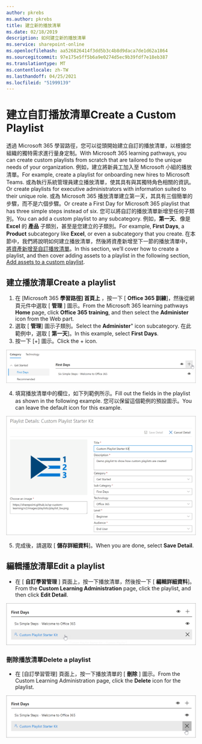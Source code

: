 ```yaml
---
author: pkrebs
ms.author: pkrebs
title: 建立新的播放清單
ms.date: 02/18/2019
description: 如何建立新的播放清單
ms.service: sharepoint-online
ms.openlocfilehash: aa526826414f3dd5b3c4b8d9daca7de1d62a1864
ms.sourcegitcommit: 97e175e5ff5b6a9e0274d5ec9b39fdf7e18eb387
ms.translationtype: MT
ms.contentlocale: zh-TW
ms.lasthandoff: 04/25/2021
ms.locfileid: "51999139"
---
```

# <a name="create-a-custom-playlist"></a><span data-ttu-id="7dba8-103">建立自訂播放清單</span><span class="sxs-lookup"><span data-stu-id="7dba8-103">Create a Custom Playlist</span></span>

<span data-ttu-id="7dba8-104">透過 Microsoft 365 學習路徑，您可以從頭開始建立自訂的播放清單，以根據您組織的獨特需求進行量身定制。</span><span class="sxs-lookup"><span data-stu-id="7dba8-104">With Microsoft 365 learning pathways, you can create custom playlists from scratch that are tailored to the unique needs of your organization.</span></span> <span data-ttu-id="7dba8-105">例如，建立將新員工加入至 Microsoft 小組的播放清單。</span><span class="sxs-lookup"><span data-stu-id="7dba8-105">For example, create a playlist for onboarding new hires to Microsoft Teams.</span></span> <span data-ttu-id="7dba8-106">或為執行系統管理員建立播放清單，使其具有與其獨特角色相關的資訊。</span><span class="sxs-lookup"><span data-stu-id="7dba8-106">Or create playlists for executive administrators with information suited to their unique role.</span></span> <span data-ttu-id="7dba8-107">或為 Microsoft 365 播放清單建立第一天，其具有三個簡單的步驟，而不是六個步驟。</span><span class="sxs-lookup"><span data-stu-id="7dba8-107">Or create a First Day for Microsoft 365 playlist that has three simple steps instead of six.</span></span> <span data-ttu-id="7dba8-108">您可以將自訂的播放清單新增至任何子類別。</span><span class="sxs-lookup"><span data-stu-id="7dba8-108">You can add a custom playlist to any subcategory.</span></span> <span data-ttu-id="7dba8-109">例如，**第一天**、像是 **Excel** 的 **產品** 子類別，甚至是您建立的子類別。</span><span class="sxs-lookup"><span data-stu-id="7dba8-109">For example, **First Days**, a **Product** subcategory like **Excel**, or even a subcategory that you create.</span></span> <span data-ttu-id="7dba8-110">在本節中，我們將說明如何建立播放清單，然後將資產新增至下一節的播放清單中， [將資產新增至自訂播放清單](custom_addassets.md)。</span><span class="sxs-lookup"><span data-stu-id="7dba8-110">In this section, we’ll cover how to create a playlist, and then cover adding assets to a playlist in the following section, [Add assets to a custom playlist](custom_addassets.md).</span></span>

## <a name="create-a-playlist"></a><span data-ttu-id="7dba8-111">建立播放清單</span><span class="sxs-lookup"><span data-stu-id="7dba8-111">Create a playlist</span></span> 

1. <span data-ttu-id="7dba8-112">在 [Microsoft 365 **學習路徑] 首頁上** ，按一下 [ **Office 365 訓練**]，然後從網頁元件中選取 [ **管理** ] 圖示。</span><span class="sxs-lookup"><span data-stu-id="7dba8-112">From the Microsoft 365 learning pathways **Home** page, click **Office 365 training**, and then select the **Administer** icon from the Web part.</span></span> 
2. <span data-ttu-id="7dba8-113">選取 [ **管理**] 圖示子類別。</span><span class="sxs-lookup"><span data-stu-id="7dba8-113">Select the **Administer**" icon  subcategory.</span></span> <span data-ttu-id="7dba8-114">在此範例中，選取 [ **第一天**]。</span><span class="sxs-lookup"><span data-stu-id="7dba8-114">In this example, select **First Days**.</span></span>  
3. <span data-ttu-id="7dba8-115">按一下 [+] 圖示。</span><span class="sxs-lookup"><span data-stu-id="7dba8-115">Click the + icon.</span></span>  

![cg-newplaylistbtn.png](media/cg-newplaylistbtn.png)

4.  <span data-ttu-id="7dba8-117">填寫播放清單中的欄位，如下列範例所示。</span><span class="sxs-lookup"><span data-stu-id="7dba8-117">Fill out the fields in the playlist as shown in the following example.</span></span> <span data-ttu-id="7dba8-118">您可以保留這個範例的預設圖示。</span><span class="sxs-lookup"><span data-stu-id="7dba8-118">You can leave the default icon for this example.</span></span> 

![cg-newplaylistdetails.png](media/cg-newplaylistdetails.png)

5.  <span data-ttu-id="7dba8-120">完成後，請選取 [ **儲存詳細資料**]。</span><span class="sxs-lookup"><span data-stu-id="7dba8-120">When you are done, select **Save Detail**.</span></span> 

## <a name="edit-a-playlist"></a><span data-ttu-id="7dba8-121">編輯播放清單</span><span class="sxs-lookup"><span data-stu-id="7dba8-121">Edit a playlist</span></span>

- <span data-ttu-id="7dba8-122">在 [ **自訂學習管理** ] 頁面上，按一下播放清單，然後按一下 [ **編輯詳細資料**]。</span><span class="sxs-lookup"><span data-stu-id="7dba8-122">From the **Custom Learning Administration** page, click the playlist, and then click **Edit Detail**.</span></span>  

![cg-editplaylist.png](media/cg-editplaylist.png)

### <a name="delete-a-playlist"></a><span data-ttu-id="7dba8-124">刪除播放清單</span><span class="sxs-lookup"><span data-stu-id="7dba8-124">Delete a playlist</span></span>

- <span data-ttu-id="7dba8-125">在 [自訂學習管理] 頁面上，按一下播放清單的 [ **刪除** ] 圖示。</span><span class="sxs-lookup"><span data-stu-id="7dba8-125">From the Custom Learning Administration page, click the **Delete** icon for the playlist.</span></span>  

![cg-deleteplaylist.png](media/cg-deleteplaylist.png)